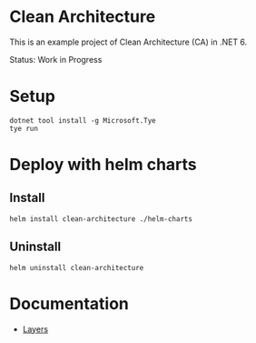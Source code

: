 # Clean Architecture
This is an example project of Clean Architecture (CA) in .NET 6. 

Status: Work in Progress

# Setup
```
dotnet tool install -g Microsoft.Tye 
tye run
```


# Deploy with helm charts
## Install
```
helm install clean-architecture ./helm-charts
```

## Uninstall
```
helm uninstall clean-architecture
```


# Documentation
- [Layers](documentation/Layers.md)
